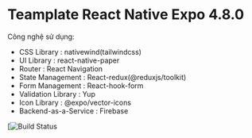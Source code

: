 # Teamplate React Native Expo 4.8.0
Công nghệ sử dụng:
- CSS Library : nativewind(tailwindcss)
- UI Library : react-native-paper
- Router : React Navigation
- State Management : React-redux(@reduxjs/toolkit)
- Form Management : React-hook-form
- Validation Library : Yup
- Icon Library : @expo/vector-icons
- Backend-as-a-Service : Firebase 

[![Build Status](https://res.cloudinary.com/xoanen1202/image/upload/v1683989598/345528925_1004874133781853_6432764633629083616_n_wd0co3.jpg)
